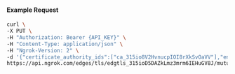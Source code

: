 <!-- Code generated for API Clients. DO NOT EDIT. -->

#### Example Request

```bash
curl \
-X PUT \
-H "Authorization: Bearer {API_KEY}" \
-H "Content-Type: application/json" \
-H "Ngrok-Version: 2" \
-d '{"certificate_authority_ids":["ca_315io8V2HvnucpIOI8rXkSvOaVV"],"enabled":true}' \
https://api.ngrok.com/edges/tls/edgtls_315ioD5DAZkLmz3mrm6IEHuGV8J/mutual_tls
```
